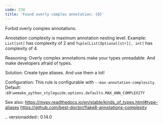 ```yaml
---
code: 234
title: 'Found overly complex annotation: {0}'
---
```



Forbid overly complex annotations.

Annotation complexity is maximum annotation nesting level.
Example: ``List[int]`` has complexity of 2
and ``Tuple[List[Optional[str]], int]`` has complexity of 4.

Reasoning:
    Overly complex annotations make your types unreadable.
    And make developers afraid of types.

Solution:
    Create type aliases. And use them a lot!

Configuration:
    This rule is configurable with ``--max-annotation-complexity``.
    Default:
    :str:`wemake_python_styleguide.options.defaults.MAX_ANN_COMPLEXITY`

See also:
    https://mypy.readthedocs.io/en/stable/kinds_of_types.html#type-aliases
    https://github.com/best-doctor/flake8-annotations-complexity

.. versionadded:: 0.14.0
